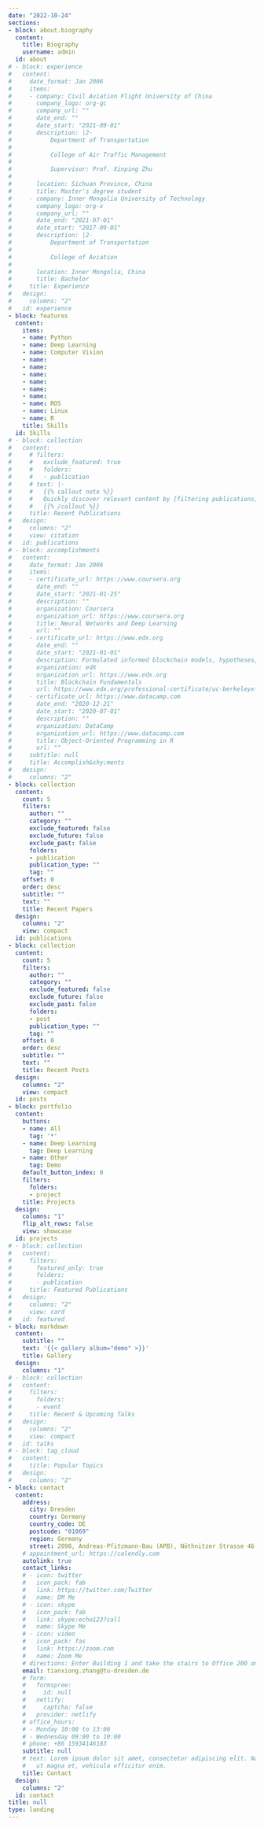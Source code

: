 ```yaml
---
date: "2022-10-24"
sections:
- block: about.biography
  content:
    title: Biography
    username: admin
  id: about
# - block: experience
#   content:
#     date_format: Jan 2006
#     items:
#     - company: Civil Aviation Flight University of China
#       company_logo: org-gc
#       company_url: ""
#       date_end: ""
#       date_start: "2021-09-01"
#       description: |2-
#           Department of Transportation
#           
#           College of Air Traffic Management
#           
#           Supervisor: Prof. Xinping Zhu
# 
#       location: Sichuan Province, China
#       title: Master's degree student
#     - company: Inner Mongolia University of Technology
#       company_logo: org-x
#       company_url: ""
#       date_end: "2021-07-01"
#       date_start: "2017-09-01"
#       description: |2-
#           Department of Transportation
#           
#           College of Aviation
#       
#       location: Inner Mongolia, China
#       title: Bachelor
#     title: Experience
#   design:
#     columns: "2"
#   id: experience
- block: features
  content:
    items:
    - name: Python
    - name: Deep Learning
    - name: Computer Vision
    - name:
    - name: 
    - name: 
    - name:
    - name: 
    - name: 
    - name: ROS
    - name: Linux
    - name: R
    title: Skills
  id: Skills
# - block: collection
#   content:
#     # filters:
#     #   exclude_featured: true
#     #   folders:
#     #   - publication
#     # text: |-
#     #   {{% callout note %}}
#     #   Quickly discover relevant content by [filtering publications](./publication/).
#     #   {{% /callout %}}
#     title: Recent Publications
#   design:
#     columns: "2"
#     view: citation
#   id: publications
# - block: accomplishments
#   content:
#     date_format: Jan 2006
#     items:
#     - certificate_url: https://www.coursera.org
#       date_end: ""
#       date_start: "2021-01-25"
#       description: ""
#       organization: Coursera
#       organization_url: https://www.coursera.org
#       title: Neural Networks and Deep Learning
#       url: ""
#     - certificate_url: https://www.edx.org
#       date_end: ""
#       date_start: "2021-01-01"
#       description: Formulated informed blockchain models, hypotheses, and use cases.
#       organization: edX
#       organization_url: https://www.edx.org
#       title: Blockchain Fundamentals
#       url: https://www.edx.org/professional-certificate/uc-berkeleyx-blockchain-fundamentals
#     - certificate_url: https://www.datacamp.com
#       date_end: "2020-12-21"
#       date_start: "2020-07-01"
#       description: ""
#       organization: DataCamp
#       organization_url: https://www.datacamp.com
#       title: Object-Oriented Programming in R
#       url: ""
#     subtitle: null
#     title: Accomplish&shy;ments
#   design:
#     columns: "2"
- block: collection
  content:
    count: 5
    filters:
      author: ""
      category: ""
      exclude_featured: false
      exclude_future: false
      exclude_past: false
      folders:
      - publication
      publication_type: ""
      tag: ""
    offset: 0
    order: desc
    subtitle: ""
    text: ""
    title: Recent Papers
  design:
    columns: "2"
    view: compact
  id: publications
- block: collection
  content:
    count: 5
    filters:
      author: ""
      category: ""
      exclude_featured: false
      exclude_future: false
      exclude_past: false
      folders:
      - post
      publication_type: ""
      tag: ""
    offset: 0
    order: desc
    subtitle: ""
    text: ""
    title: Recent Posts
  design:
    columns: "2"
    view: compact
  id: posts
- block: portfolio
  content:
    buttons:
    - name: All
      tag: '*'
    - name: Deep Learning
      tag: Deep Learning
    - name: Other
      tag: Demo
    default_button_index: 0
    filters:
      folders:
      - project
    title: Projects
  design:
    columns: "1"
    flip_alt_rows: false
    view: showcase
  id: projects
# - block: collection
#   content:
#     filters:
#       featured_only: true
#       folders:
#       - publication
#     title: Featured Publications
#   design:
#     columns: "2"
#     view: card
#   id: featured
- block: markdown
  content:
    subtitle: ""
    text: '{{< gallery album="demo" >}}'
    title: Gallery
  design:
    columns: "1"
# - block: collection
#   content:
#     filters:
#       folders:
#       - event
#     title: Recent & Upcoming Talks
#   design:
#     columns: "2"
#     view: compact
#   id: talks
# - block: tag_cloud
#   content:
#     title: Popular Topics
#   design:
#     columns: "2"
- block: contact
  content:
    address:
      city: Dresden
      country: Germany
      country_code: DE
      postcode: "01069"
      region: Germany
      street: 2098, Andreas-Pfitzmann-Bau (APB), Nöthnitzer Strasse 46
    # appointment_url: https://calendly.com
    autolink: true
    contact_links:
    # - icon: twitter
    #   icon_pack: fab
    #   link: https://twitter.com/Twitter
    #   name: DM Me
    # - icon: skype
    #   icon_pack: fab
    #   link: skype:echo123?call
    #   name: Skype Me
    # - icon: video
    #   icon_pack: fas
    #   link: https://zoom.com
    #   name: Zoom Me
    # directions: Enter Building 1 and take the stairs to Office 200 on Floor 2
    email: tianxiong.zhang@tu-dresden.de
    # form:
    #   formspree:
    #     id: null
    #   netlify:
    #     captcha: false
    #   provider: netlify
    # office_hours:
    # - Monday 10:00 to 13:00
    # - Wednesday 09:00 to 10:00
    # phone: +86 15934146183
    subtitle: null
    # text: Lorem ipsum dolor sit amet, consectetur adipiscing elit. Nam mi diam, venenatis
    #   ut magna et, vehicula efficitur enim.
    title: Contact
  design:
    columns: "2"
  id: contact
title: null
type: landing
---
```

